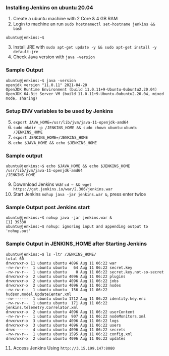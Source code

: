 ### Installing Jenkins on ubuntu 20.04
1. Create a ubuntu machine with 2 Core & 4 GB RAM
2. Login to machine an run `sudo hostnamectl set-hostname jenkins && bash`
```
ubuntu@jenkins:~$
```
3. Install JRE with `sudo apt-get update -y && sudo apt-get install -y default-jre`
4. Check Java version with `java -version`
### Sample Output
```
ubuntu@jenkins:~$ java -version
openjdk version "11.0.11" 2021-04-20
OpenJDK Runtime Environment (build 11.0.11+9-Ubuntu-0ubuntu2.20.04)
OpenJDK 64-Bit Server VM (build 11.0.11+9-Ubuntu-0ubuntu2.20.04, mixed mode, sharing)
```
### Setup ENV variables to be used by Jenkins
5. `export JAVA_HOME=/usr/lib/jvm/java-11-openjdk-amd64`
6. `sudo mkdir -p /JENKINS_HOME && sudo chown ubuntu:ubuntu /JENKINS_HOME`
7. `export JENKINS_HOME=/JENKINS_HOME`
8. `echo $JAVA_HOME && echo $JENKINS_HOME`
### Sample output
```
ubuntu@jenkins:~$ echo $JAVA_HOME && echo $JENKINS_HOME
/usr/lib/jvm/java-11-openjdk-amd64
/JENKINS_HOME
```
9. Downnload Jenkins war `cd ~ && wget https://get.jenkins.io/war/2.306/jenkins.war`
10. Start Jenkins `nohup java -jar jenkins.war &`, press enter twice
### Sample Output post Jenkins start
```
ubuntu@jenkins:~$ nohup java -jar jenkins.war &
[1] 39330
ubuntu@jenkins:~$ nohup: ignoring input and appending output to 'nohup.out'

```
### Sample Output in JENKINS_HOME after Starting Jenkins
```
ubuntu@jenkins:~$ ls -ltr /JENKINS_HOME/
total 60
drwxrwxr-x 11 ubuntu ubuntu 4096 Aug 11 06:22 war
-rw-rw-r--  1 ubuntu ubuntu   64 Aug 11 06:22 secret.key
-rw-rw-r--  1 ubuntu ubuntu    0 Aug 11 06:22 secret.key.not-so-secret
drwxrwxr-x  2 ubuntu ubuntu 4096 Aug 11 06:22 plugins
drwxrwxr-x  2 ubuntu ubuntu 4096 Aug 11 06:22 jobs
drwxrwxr-x  2 ubuntu ubuntu 4096 Aug 11 06:22 nodes
-rw-rw-r--  1 ubuntu ubuntu  156 Aug 11 06:22 hudson.model.UpdateCenter.xml
-rw-------  1 ubuntu ubuntu 1712 Aug 11 06:22 identity.key.enc
-rw-rw-r--  1 ubuntu ubuntu  171 Aug 11 06:22 jenkins.telemetry.Correlator.xml
drwxrwxr-x  2 ubuntu ubuntu 4096 Aug 11 06:22 userContent
-rw-rw-r--  1 ubuntu ubuntu  907 Aug 11 06:22 nodeMonitors.xml
drwxrwxr-x  3 ubuntu ubuntu 4096 Aug 11 06:22 logs
drwxrwxr-x  3 ubuntu ubuntu 4096 Aug 11 06:22 users
drwx------  4 ubuntu ubuntu 4096 Aug 11 06:22 secrets
-rw-rw-r--  1 ubuntu ubuntu 1595 Aug 11 06:22 config.xml
drwxrwxr-x  2 ubuntu ubuntu 4096 Aug 11 06:22 updates
```
11. Access Jenkins Using `http://3.15.199.147:8080`
